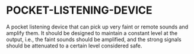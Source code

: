 # POCKET-LISTENING-DEVICE
A pocket listening device that can pick up very faint or remote sounds and amplify them. It should be designed to maintain a constant level at the output, i.e., the faint sounds should be amplified, and the strong signals should be attenuated to a certain level considered safe.
